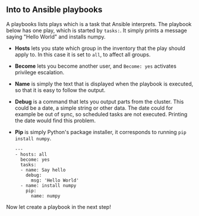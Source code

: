 ## Into to Ansible playbooks

A playbooks lists plays which is a task that Ansible interprets. The playbook below has one play, which is started by `tasks:`. It simply prints a message saying "Hello World" and installs numpy.

- __Hosts__ lets you state which group in the inventory that the play should apply to. In this case it is set to `all`, to affect all groups.
- __Become__ lets you become another user, and `Become: yes` activates privilege escalation.
- __Name__ is simply the text that is displayed when the playbook is executed, so that it is easy to follow the output.
- __Debug__ is a command that lets you output parts from the cluster. This could be a date, a simple string or other data. The date could for example be out of sync, so scheduled tasks are not executed. Printing the date would find this problem.
- __Pip__ is simply Python's package installer, it corresponds to running `pip install numpy`.

      ---
      - hosts: all
        become: yes
        tasks:
        - name: Say hello
          debug:
            msg: 'Hello World'
        - name: install numpy
          pip:
            name: numpy


Now let create a playbook in the next step!
